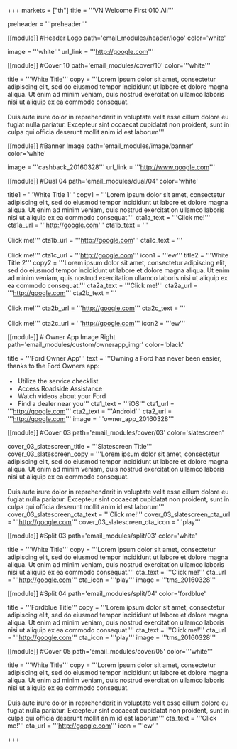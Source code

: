 +++
markets = ["th"]
title = '''VN Welcome First 010 All'''

preheader = '''preheader'''

[[module]] #Header Logo
path='email_modules/header/logo'
color='white'

  image = '''white'''
  url_link = '''http://google.com'''

[[module]] #Cover 10
path='email_modules/cover/10'
color='''white'''
 
  title = '''White Title'''
  copy = '''Lorem ipsum dolor sit amet, consectetur adipiscing elit, sed do eiusmod tempor incididunt ut labore et dolore magna aliqua. Ut enim ad minim veniam, quis nostrud exercitation ullamco laboris nisi ut aliquip ex ea commodo consequat.<br><br>Duis aute irure dolor in reprehenderit in voluptate velit esse cillum dolore eu fugiat nulla pariatur. Excepteur sint occaecat cupidatat non proident, sunt in culpa qui officia deserunt mollit anim id est laborum'''

[[module]] #Banner Image
path='email_modules/image/banner'
color='white'

  image = '''cashback_20160328'''
  url_link = '''http://www.google.com'''

[[module]] #Dual 04
path='email_modules/dual/04'
color='white'

  title1 = '''White Title 1'''
  copy1 = '''Lorem ipsum dolor sit amet, consectetur adipiscing elit, sed do eiusmod tempor incididunt ut labore et dolore magna aliqua. Ut enim ad minim veniam, quis nostrud exercitation ullamco laboris nisi ut aliquip ex ea commodo consequat.'''
  cta1a_text = '''Click me!'''
  cta1a_url = '''http://google.com'''
  cta1b_text = '''</br></br>Click me!'''
  cta1b_url = '''http://google.com'''
  cta1c_text = '''</br></br>Click me!'''
  cta1c_url = '''http://google.com'''
  icon1 = '''ew'''
  title2 = '''White Title 2'''
  copy2 = '''Lorem ipsum dolor sit amet, consectetur adipiscing elit, sed do eiusmod tempor incididunt ut labore et dolore magna aliqua. Ut enim ad minim veniam, quis nostrud exercitation ullamco laboris nisi ut aliquip ex ea commodo consequat.'''
  cta2a_text = '''Click me!'''
  cta2a_url = '''http://google.com'''
  cta2b_text = '''</br></br>Click me!'''
  cta2b_url = '''http://google.com'''
  cta2c_text = '''</br></br>Click me!'''
  cta2c_url = '''http://google.com'''
  icon2 = '''ew'''
    
[[module]] # Owner App Image Right
path='email_modules/custom/ownerapp_imgr'
color='black'

  title = '''Ford Owner App'''
  text = '''Owning a Ford has never been easier, thanks to the Ford Owners app&#58;<br/><br/>&nbsp;&#8226;&nbsp;&nbsp;&nbsp;Utilize the service checklist<br/>&nbsp;&#8226;&nbsp;&nbsp;&nbsp;Access Roadside Assistance<br/>&nbsp;&#8226;&nbsp;&nbsp;&nbsp;Watch videos about your Ford<br/>&nbsp;&#8226;&nbsp;&nbsp;&nbsp;Find a dealer near you'''
  cta1_text = '''iOS'''
  cta1_url = '''http://google.com'''
  cta2_text = '''Android'''
  cta2_url = '''http://google.com'''
  image = '''owner_app_20160328'''

[[module]] #Cover 03
path='email_modules/cover/03'
color='slatescreen'

  cover_03_slatescreen_title = '''Slatescreen Title'''
  cover_03_slatescreen_copy = '''Lorem ipsum dolor sit amet, consectetur adipiscing elit, sed do eiusmod tempor incididunt ut labore et dolore magna aliqua. Ut enim ad minim veniam, quis nostrud exercitation ullamco laboris nisi ut aliquip ex ea commodo consequat.<br><br>Duis aute irure dolor in reprehenderit in voluptate velit esse cillum dolore eu fugiat nulla pariatur. Excepteur sint occaecat cupidatat non proident, sunt in culpa qui officia deserunt mollit anim id est laborum'''
  cover_03_slatescreen_cta_text = '''Click me!'''
  cover_03_slatescreen_cta_url = '''http://google.com'''
  cover_03_slatescreen_cta_icon = '''play'''

[[module]] #Split 03
path='email_modules/split/03'
color='white'

  title = '''White Title'''
  copy = '''Lorem ipsum dolor sit amet, consectetur adipiscing elit, sed do eiusmod tempor incididunt ut labore et dolore magna aliqua. Ut enim ad minim veniam, quis nostrud exercitation ullamco laboris nisi ut aliquip ex ea commodo consequat.'''
  cta_text = '''Click me!'''
  cta_url = '''http://google.com'''
  cta_icon = '''play'''
  image = '''tms_20160328'''

[[module]] #Split 04
path='email_modules/split/04'
color='fordblue'

  title = '''Fordblue Title'''
  copy = '''Lorem ipsum dolor sit amet, consectetur adipiscing elit, sed do eiusmod tempor incididunt ut labore et dolore magna aliqua. Ut enim ad minim veniam, quis nostrud exercitation ullamco laboris nisi ut aliquip ex ea commodo consequat.'''
  cta_text = '''Click me!'''
  cta_url = '''http://google.com'''
  cta_icon = '''play'''
  image = '''tms_20160328'''

[[module]] #Cover 05
path='email_modules/cover/05'
color='''white'''

  title = '''White Title'''
  copy = '''Lorem ipsum dolor sit amet, consectetur adipiscing elit, sed do eiusmod tempor incididunt ut labore et dolore magna aliqua. Ut enim ad minim veniam, quis nostrud exercitation ullamco laboris nisi ut aliquip ex ea commodo consequat.<br><br>Duis aute irure dolor in reprehenderit in voluptate velit esse cillum dolore eu fugiat nulla pariatur. Excepteur sint occaecat cupidatat non proident, sunt in culpa qui officia deserunt mollit anim id est laborum'''
  cta_text = '''Click me!'''
  cta_url = '''http://google.com'''
  icon = '''ew'''

+++